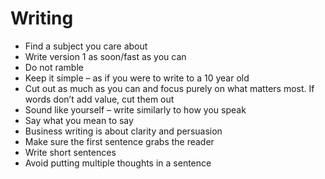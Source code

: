 # Writing
- Find a subject you care about
- Write version 1 as soon/fast as you can 
- Do not ramble
- Keep it simple – as if you were to write to a 10 year old
- Cut out as much as you can and focus purely on what matters most. If words don’t add value, cut them out  
- Sound like yourself – write similarly to how you speak 
- Say what you mean to say 
- Business writing is about clarity and persuasion 
- Make sure the first sentence grabs the reader
- Write short sentences
- Avoid putting multiple thoughts in a sentence
